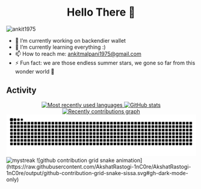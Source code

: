 <h1 align = "Center" >Hello There 👋 </h1>
<p align="Left"> <img src="https://komarev.com/ghpvc/?username=ankit1975&style=plastic&color=orange&label=PROFILE+VIEWS" alt="ankit1975"  /> </p>

- 🔭 I’m currently working on backendier wallet
- 🌱 I’m currently learning everything  :)
- 📫 How to reach me: ankitmalpani1975@gmail.com
- ⚡ Fun fact: we are those endless summer stars, we gone so far from this wonder world 🤣

## Activity

<div align="center">
    <a href="https://github.com/ankit1975">
	<img height="180em" src="https://github-readme-stats.vercel.app/api/top-langs/?username=ankit1975&layout=compact&langs_count=10&theme=tokyonight&title_color=2895BC&hide=VHDL,Stata&custom_title=Most recently used languages" alt="Most recently used languages">
    <img height="180em" src="https://github-readme-stats.vercel.app/api?username=ankit1975&hide=issues&show_icons=true&theme=tokyonight&hideborder=true&title_color=2895BC&icon_color=FE0000&include_all_commits=true" alt="GitHub stats">
	<img src="https://activity-graph.herokuapp.com/graph?username=ankit1975&custom_title=Recently%20contributions&hide_border=true&area=true&area_color=2895BC&point=FE0000&line=2895BC&theme=react-dark" alt="Recently contributions graph">
	<img src="https://github.com/h-ssiqueira/h-ssiqueira/blob/output/github-contribution-grid-snake.svg" alt="Snake animation">
	</a>
</div>

<img src="https://github-readme-streak-stats.herokuapp.com/?user=ankit1975&theme=tokyonight" alt="mystreak">
![github contribution grid snake animation](https://raw.githubusercontent.com/AkshatRastogi-1nC0re/AkshatRastogi-1nC0re/output/github-contribution-grid-snake-sissa.svg#gh-dark-mode-only)
